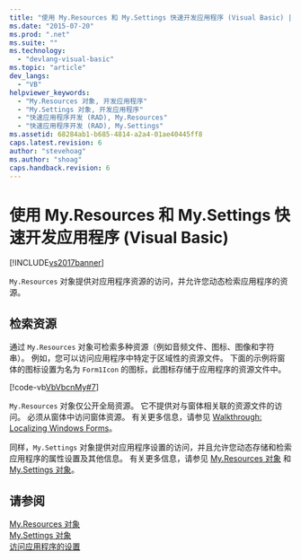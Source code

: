 ```yaml
---
title: "使用 My.Resources 和 My.Settings 快速开发应用程序 (Visual Basic) | Microsoft Docs"
ms.date: "2015-07-20"
ms.prod: ".net"
ms.suite: ""
ms.technology: 
  - "devlang-visual-basic"
ms.topic: "article"
dev_langs: 
  - "VB"
helpviewer_keywords: 
  - "My.Resources 对象, 开发应用程序"
  - "My.Settings 对象, 开发应用程序"
  - "快速应用程序开发 (RAD), My.Resources"
  - "快速应用程序开发 (RAD), My.Settings"
ms.assetid: 68284ab1-b685-4814-a2a4-01ae40445ff8
caps.latest.revision: 6
author: "stevehoag"
ms.author: "shoag"
caps.handback.revision: 6
---
```

# 使用 My.Resources 和 My.Settings 快速开发应用程序 (Visual Basic)
[!INCLUDE[vs2017banner](../../../visual-basic/includes/vs2017banner.md)]

`My.Resources` 对象提供对应用程序资源的访问，并允许您动态检索应用程序的资源。  
  
## 检索资源  
 通过 `My.Resources` 对象可检索多种资源（例如音频文件、图标、图像和字符串）。  例如，您可以访问应用程序中特定于区域性的资源文件。  下面的示例将窗体的图标设置为名为 `Form1Icon` 的图标，此图标存储于应用程序的资源文件中。  
  
 [!code-vb[VbVbcnMy#7](../../../visual-basic/developing-apps/development-with-my/codesnippet/visualbasic/rapid-application-develo_1.vb)]  
  
 `My.Resources` 对象仅公开全局资源。  它不提供对与窗体相关联的资源文件的访问。  必须从窗体中访问窗体资源。  有关更多信息，请参见 [Walkthrough: Localizing Windows Forms](http://msdn.microsoft.com/zh-cn/9a96220d-a19b-4de0-9f48-01e5d82679e5)。  
  
 同样，`My.Settings` 对象提供对应用程序设置的访问，并且允许您动态存储和检索应用程序的属性设置及其他信息。  有关更多信息，请参见 [My.Resources 对象](../../../visual-basic/language-reference/objects/my-resources-object.md) 和 [My.Settings 对象](../../../visual-basic/language-reference/objects/my-settings-object.md)。  
  
## 请参阅  
 [My.Resources 对象](../../../visual-basic/language-reference/objects/my-resources-object.md)   
 [My.Settings 对象](../../../visual-basic/language-reference/objects/my-settings-object.md)   
 [访问应用程序的设置](../../../visual-basic/developing-apps/programming/app-settings/accessing-application-settings.md)